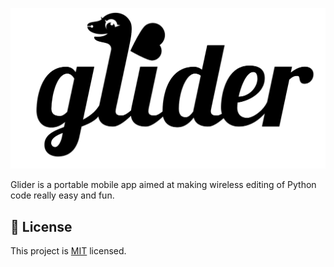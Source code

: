 ![Glider word logo](logo.png)

Glider is a portable mobile app aimed at making wireless editing of Python code really easy and fun.

## :bookmark: License

This project is [MIT](LICENSE) licensed.

